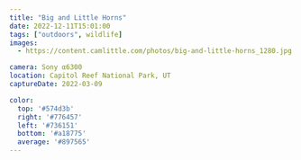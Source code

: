 ```yaml
---
title: "Big and Little Horns"
date: 2022-12-11T15:01:00
tags: ["outdoors", wildlife]
images:
  - https://content.camlittle.com/photos/big-and-little-horns_1280.jpg

camera: Sony α6300
location: Capitol Reef National Park, UT
captureDate: 2022-03-09

color:
  top: '#574d3b'
  right: '#776457'
  left: '#736151'
  bottom: '#a18775'
  average: '#897565'
---
```

